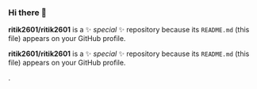 ### Hi there 👋


**ritik2601/ritik2601** is a ✨ _special_ ✨ repository because its `README.md` (this file) appears on your GitHub profile.

 **ritik2601/ritik2601** is a ✨ _special_ ✨ repository because its `README.md` (this file) appears on your GitHub profile.



.







